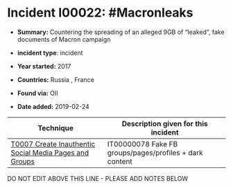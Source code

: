 # Incident I00022: #Macronleaks

* **Summary:** Countering the spreading of an alleged 9GB of “leaked”, fake documents of Macron campaign

* **incident type**: incident

* **Year started:** 2017

* **Countries:** Russia , France

* **Found via:** OII

* **Date added:** 2019-02-24
 

| Technique | Description given for this incident |
| --------- | ------------------------- |
| [T0007 Create Inauthentic Social Media Pages and Groups](../../generated_pages/techniques/T0007.md) | IT00000078 Fake FB groups/pages/profiles + dark content |


DO NOT EDIT ABOVE THIS LINE - PLEASE ADD NOTES BELOW